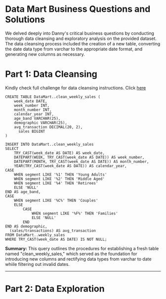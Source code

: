 # Data Mart Business Questions and Solutions

We delved deeply into Danny's critical business questions by conducting thorough data cleansing and exploratory analysis on the provided dataset.
The data cleansing process included the creation of a new table, converting the date data type from varchar to the appropriate date format, and generating new columns as necessary.

# Part 1: Data Cleansing
Kindly check full challenge for data cleansing instructions. Click [here](https://8weeksqlchallenge.com/case-study-5/)

    CREATE TABLE DataMart..clean_weekly_sales (
        week_date DATE,
        week_number INT,
        month_number INT,
        calendar_year INT,
        age_band VARCHAR(25),
        demographic VARCHAR(25),
        avg_transaction DECIMAL(20, 2),
	      sales BIGINT
    )

    INSERT INTO DataMart..clean_weekly_sales 
    SELECT 
        TRY_CAST(week_date AS DATE) AS week_date,
        DATEPART(WEEK, TRY_CAST(week_date AS DATE)) AS week_number,
        DATEPART(MONTH, TRY_CAST(week_date AS DATE)) AS month_number,
        YEAR(TRY_CAST(week_date AS DATE)) AS calendar_year,
    CASE
        WHEN segment LIKE '%1' THEN 'Young Adults' 
        WHEN segment LIKE '%2' THEN 'Middle Aged'
        WHEN segment LIKE '%4' THEN 'Retirees'
        ELSE 'NULL'
    END AS age_band,
    CASE
        WHEN segment LIKE '%C%' THEN 'Couples' 
        ELSE
            CASE
                WHEN segment LIKE '%F%' THEN 'Families'
                ELSE 'NULL'
            END
    END AS demographic,
      (sales/transactions) AS avg_transaction
    FROM DataMart..weekly_sales
    WHERE TRY_CAST(week_date AS DATE) IS NOT NULL;
    
**Summary:** This query outlines the procedures for establishing a fresh table named "clean_weekly_sales," which served as the foundation for introducing new columns and rectifying data types from varchar to date whiile filtering out invalid dates.

---

# Part 2: Data Exploration
